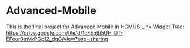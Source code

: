 # Advanced-Mobile

This is the final project for Advanced Mobile in HCMUS
Link Widget Tree: https://drive.google.com/file/d/1cFEh9j5UI-_DT-EFour0mVkPGp12_dgG/view?usp=sharing
